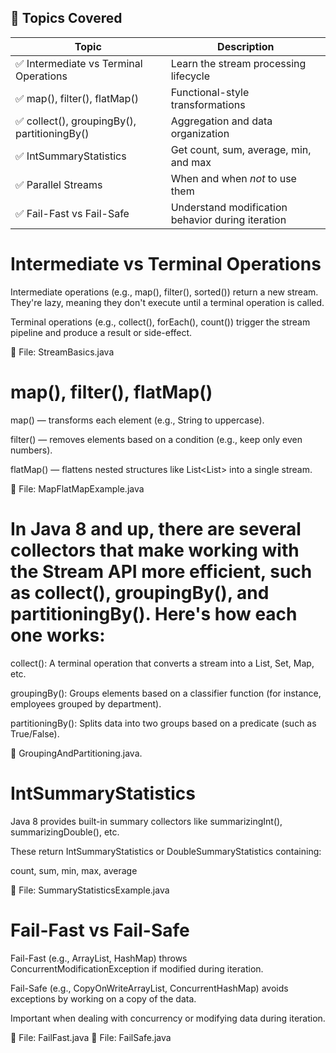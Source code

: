 ## 📘 Topics Covered

| Topic | Description |
|-------|-------------|
| ✅ Intermediate vs Terminal Operations | Learn the stream processing lifecycle |
| ✅ map(), filter(), flatMap() | Functional-style transformations |
| ✅ collect(), groupingBy(), partitioningBy() | Aggregation and data organization |
| ✅ IntSummaryStatistics | Get count, sum, average, min, and max |
| ✅ Parallel Streams | When and when *not* to use them |
| ✅ Fail-Fast vs Fail-Safe | Understand modification behavior during iteration |



 # Intermediate vs Terminal Operations

Intermediate operations (e.g., map(), filter(), sorted()) return a new stream. They're lazy, meaning they don't execute until a terminal operation is called.

Terminal operations (e.g., collect(), forEach(), count()) trigger the stream pipeline and produce a result or side-effect.

📂 File: StreamBasics.java

# map(), filter(), flatMap()
map() — transforms each element (e.g., String to uppercase).

filter() — removes elements based on a condition (e.g., keep only even numbers).

flatMap() — flattens nested structures like List<List<String>> into a single stream.

📂 File: MapFlatMapExample.java

# In Java 8 and up, there are several collectors that make working with the Stream API more efficient, such as collect(), groupingBy(), and partitioningBy().  Here's how each one works:

collect(): A terminal operation that converts a stream into a List, Set, Map, etc.

groupingBy(): Groups elements based on a classifier function (for instance, employees grouped by department).

partitioningBy(): Splits data into two groups based on a predicate (such as True/False).

📂 GroupingAndPartitioning.java.

# IntSummaryStatistics
Java 8 provides built-in summary collectors like summarizingInt(), summarizingDouble(), etc.

These return IntSummaryStatistics or DoubleSummaryStatistics containing:

count, sum, min, max, average

📂 File: SummaryStatisticsExample.java

# Fail-Fast vs Fail-Safe
Fail-Fast (e.g., ArrayList, HashMap) throws ConcurrentModificationException if modified during iteration.

Fail-Safe (e.g., CopyOnWriteArrayList, ConcurrentHashMap) avoids exceptions by working on a copy of the data.

Important when dealing with concurrency or modifying data during iteration.

📂 File: FailFast.java
📂 File: FailSafe.java
